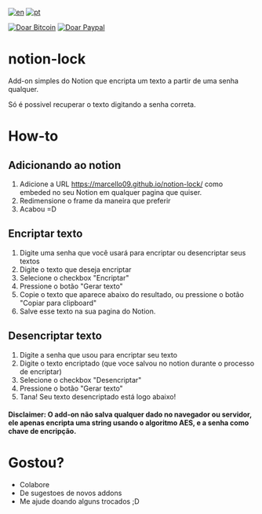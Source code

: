 [![en](https://img.shields.io/badge/lang-en-red.svg)](https://github.com/Marcello09/notion-lock/blob/main/README.en.md)
[![pt](https://img.shields.io/badge/lang-pt-red.svg)](https://github.com/Marcello09/notion-lock/blob/main/README.md)


[![Doar Bitcoin](https://img.shields.io/badge/Doar-Bitcoin-green.svg)](https://marcello09.github.io/donate-bitcoin/?amount=5&currency=BRL)
[![Doar Paypal](https://img.shields.io/badge/Doar-Paypal-blue.svg)](https://www.paypal.com/donate?business=V3VEBC9N4S6ES&no_recurring=0&currency_code=BRL)

# notion-lock

Add-on simples do Notion que encripta um texto a partir de uma senha qualquer.

Só é possivel recuperar o texto digitando a senha correta.

# How-to

## Adicionando ao notion

1. Adicione a URL https://marcello09.github.io/notion-lock/ como embeded no seu Notion em qualquer pagina que quiser.
2. Redimensione o frame da maneira que preferir
3. Acabou =D

## Encriptar texto

1. Digite uma senha que você usará para encriptar ou desencriptar seus textos
2. Digite o texto que deseja encriptar
3. Selecione o checkbox "Encriptar"
4. Pressione o botão "Gerar texto"
5. Copie o texto que aparece abaixo do resultado, ou pressione o botão "Copiar para clipboard"
6. Salve esse texto na sua pagina do Notion.

## Desencriptar texto

1. Digite a senha que usou para encriptar seu texto
2. Digite o texto encriptado (que voce salvou no notion durante o processo de encriptar)
3. Selecione o checkbox "Desencriptar"
4. Pressione o botão "Gerar texto"
5. Tana! Seu texto desencriptado está logo abaixo!

#### Disclaimer: O add-on não salva qualquer dado no navegador ou servidor, ele apenas encripta uma string usando o algoritmo AES, e a senha como chave de encripção. 

# Gostou?

* Colabore
* De sugestoes de novos addons
* Me ajude doando alguns trocados ;D
